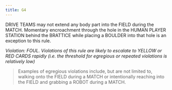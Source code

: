```yaml
---
title: G4
---
```

DRIVE TEAMS may not extend any body part into the FIELD during the MATCH. Momentary encroachment through the hole in the HUMAN PLAYER STATION behind the BRATTICE while placing a BOULDER into that hole is an exception to this rule.

_Violation: FOUL. Violations of this rule are likely to escalate to YELLOW or RED CARDS rapidly (i.e. the threshold for egregious or repeated violations is relatively low)_

> Examples of egregious violations include, but are not limited to, walking onto the FIELD during a MATCH or intentionally reaching into the FIELD and grabbing a ROBOT during a MATCH.
